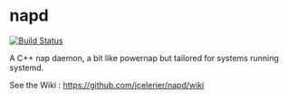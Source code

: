 napd
====

[![Build Status](https://travis-ci.org/jcelerier/napd.svg?branch=master)](https://travis-ci.org/jcelerier/napd)

A C++ nap daemon, a bit like powernap but tailored for systems running systemd.

See the Wiki : https://github.com/jcelerier/napd/wiki
